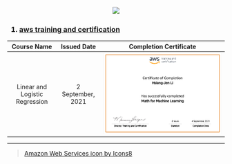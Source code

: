 <p align='center'>
  <img src="https://img.icons8.com/color/240/000000/amazon-web-services.png"/>
</p>
<h3>
  
1. [aws training and certification](https://www.aws.training/Certification)
</h3>

|Course Name|Issued Date|Completion Certificate|
|:---------:|:---------:|:--------------------:|
|Linear and Logistic Regression|2 September, 2021|<img src='./Images/AWS_Math for Machine Learning.png'/>|



---
> <a href="https://icons8.com/icon/33039/amazon-web-services">Amazon Web Services icon by Icons8</a>

